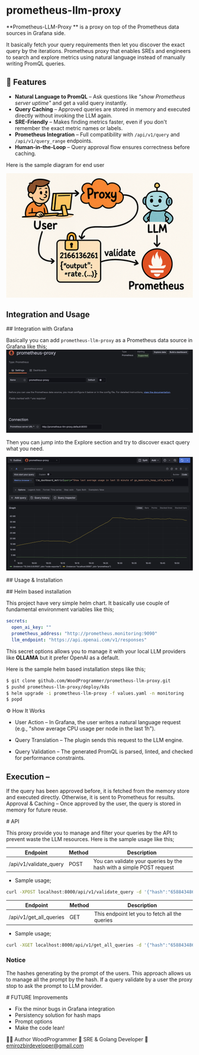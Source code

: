 # prometheus-llm-proxy
**Prometheus-LLM-Proxy ** is a proxy on top of the Prometheus data sources in Grafana side.

It basically fetch your query requirements then let you discover the exact query by the iterations.
Prometheus proxy that enables SREs and engineers to search and explore metrics using natural language instead of manually writing PromQL queries.

## 🚀 Features
- **Natural Language to PromQL** – Ask questions like _"show Prometheus server uptime"_ and get a valid query instantly.
- **Query Caching** – Approved queries are stored in memory and executed directly without invoking the LLM again.
- **SRE-Friendly** – Makes finding metrics faster, even if you don't remember the exact metric names or labels.
- **Prometheus Integration** – Full compatibility with `/api/v1/query` and `/api/v1/query_range` endpoints.
- **Human-in-the-Loop** – Query approval flow ensures correctness before caching.

Here is the sample diagram for end user

<img src="./media/diagram.png"></img>

## Integration and Usage 

## Integration with Grafana

Basically you can add `prometheus-llm-proxy` as a Prometheus data source in Grafana like this;
<img src="./media/grafana.png"></img>

Then you can jump into the Explore section and try to discover exact query what you need.

<img src="./media/explore.png"></img>

## Usage & Installation

## Helm based installation

This project have very simple helm chart. It basically use couple of fundamental environment variables like this;

```yaml
secrets:
  open_ai_key: ""
  prometheus_address: "http://prometheus.monitoring:9090"
  llm_endpoint: "https://api.openai.com/v1/responses"
```

This secret options allows you to manage it with your local LLM providers like **OLLAMA** but it prefer OpenAI as a default.

Here is the sample helm based installation steps like this;

```sh
$ git clone github.com/WoodProgrammer/prometheus-llm-proxy.git
$ pushd prometheus-llm-proxy/deploy/k8s
$ helm upgrade -i prometheus-llm-proxy -f values.yaml -n monitoring
$ popd
```

⚙️ How It Works

* User Action – In Grafana, the user writes a natural language request (e.g., "show average CPU usage per node in the last 1h").

* Query Translation – The plugin sends this request to the LLM engine.

* Query Validation – The generated PromQL is parsed, linted, and checked for performance constraints.

## Execution –
If the query has been approved before, it is fetched from the memory store and executed directly.
Otherwise, it is sent to Prometheus for results.
Approval & Caching – Once approved by the user, the query is stored in memory for future reuse.


# API

This proxy provide you to manage and filter your queries by the API to prevent waste the LLM resources. Here is the sample usage like this;

| Endpoint    | Method       | Description   |
| -------- | -------       | ------- |
| /api/v1/validate_query  | POST          |    You can validate your queries by the hash with a simple POST request     |

* Sample usage;
```sh
curl -XPOST localhost:8000/api/v1/validate_query -d '{"hash":"658843486", "status": true}'
```


| Endpoint    | Method       | Description   |
| -------- | -------       | ------- |
| /api/v1/get_all_queries  | GET          |    This endpoint let you to fetch all the queries     |

* Sample usage;
```sh
curl -XGET localhost:8000/api/v1/get_all_queries -d '{"hash":"658843486", "status": true}'
```

### Notice 
The hashes generating by the prompt of the users. This approach allows us to manage all the prompt by the hash. If a query validate by a user the proxy stop to ask the prompt to LLM provider.

# FUTURE Improvements

* Fix the minor bugs in Grafana integration
* Persistency solution for hash maps
* Prompt options
* Make the code lean!


👨‍💻 Author
WoodProgrammer
💼 SRE & Golang Developer
📧 emirozbirdeveloper@gmail.com